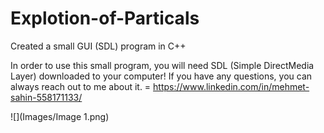 # Explotion-of-Particals
Created a small GUI (SDL) program in C++ 


In order to use this small program, you will need SDL (Simple DirectMedia Layer) downloaded to your computer!
If you have any questions, you can always reach out to me about it. = https://www.linkedin.com/in/mehmet-sahin-558171133/

![](Images/Image 1.png)
